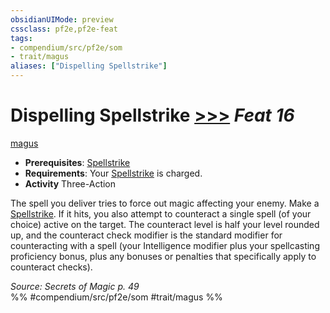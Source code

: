 ```yaml
---
obsidianUIMode: preview
cssclass: pf2e,pf2e-feat
tags:
- compendium/src/pf2e/som
- trait/magus
aliases: ["Dispelling Spellstrike"]
---
```

# Dispelling Spellstrike  [>>>](rules/core-rulebook/chapter-9-playing-the-game.md#Actions "Three-Action") *Feat 16*  
[magus](rules/traits/magus-som.md)  

- **Prerequisites**: [Spellstrike](rules/actions/spellstrike-som.md)
- **Requirements**: Your [Spellstrike](rules/actions/spellstrike-som.md) is charged.
- **Activity** Three-Action

The spell you deliver tries to force out magic affecting your enemy. Make a [Spellstrike](rules/actions/spellstrike-som.md). If it hits, you also attempt to counteract a single spell (of your choice) active on the target. The counteract level is half your level rounded up, and the counteract check modifier is the standard modifier for counteracting with a spell (your Intelligence modifier plus your spellcasting proficiency bonus, plus any bonuses or penalties that specifically apply to counteract checks).

*Source: Secrets of Magic p. 49*  
%% #compendium/src/pf2e/som #trait/magus %%